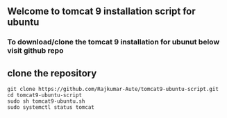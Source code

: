 ## Welcome to tomcat 9 installation script for ubuntu

### To download/clone the tomcat 9 installation for ubunut below visit github repo
## clone the repository
```
git clone https://github.com/Rajkumar-Aute/tomcat9-ubuntu-script.git
cd tomcat9-ubuntu-script
sudo sh tomcat9-ubuntu.sh
sudo systemctl status tomcat
```
